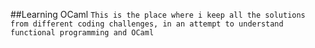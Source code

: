 ##Learning OCaml 
`This is the place where i keep all the solutions from different coding challenges, in an attempt to understand functional programming and OCaml`

